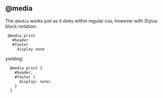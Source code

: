 
## @media

 The `@media` works just as it does within regular css, however with Stylus block notation:

     @media print
       #header
       #footer
         display none

yielding:

      @media print {
        #header,
        #footer {
          display: none;
        }
      }
